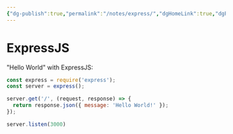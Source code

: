```yaml
---
{"dg-publish":true,"permalink":"/notes/express/","dgHomeLink":true,"dgPassFrontmatter":false}
---
```


# ExpressJS

"Hello World" with ExpressJS:
```js
const express = require('express');
const server = express();

server.get('/', (request, response) => {
  return response.json({ message: 'Hello World!' });
});

server.listen(3000)
```

